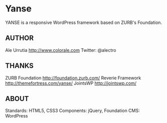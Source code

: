# Yanse
YANSE is a responsive WordPress framework based on ZURB's Foundation.

## AUTHOR

Ale Urrutia http://www.colorale.com Twitter: @alectro

## THANKS

ZURB Foundation http://foundation.zurb.com/
Reverie Framework http://themefortress.com/yanse/
JointsWP http://jointswp.com/

## ABOUT

Standards: HTML5, CSS3
Components: jQuery, Foundation
CMS: WordPress
